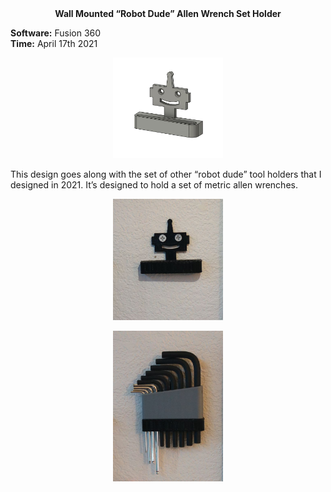 <div align="center">
 <b>Wall Mounted “Robot Dude” Allen Wrench Set Holder</b>
</div>

**Software:** Fusion 360   
**Time:** April 17th 2021

<p align="center">
 <img src="https://github.com/RohauerRobotics/project_timeline/blob/main/robot_dude_tool_holders/allen_wrench_set_holder/Fusion%20360%20Image.JPG" align="centre" width="35%" height="35%">
</p>

This design goes along with the set of other “robot dude” tool holders that I designed in 2021. It’s designed to hold a set of metric allen wrenches.

<p align="center">
 <img src="https://github.com/RohauerRobotics/project_timeline/blob/main/robot_dude_tool_holders/allen_wrench_set_holder/Real%20Image%202.JPG" align="centre" width="35%" height="35%">
</p>

<p align="center">
 <img src="https://github.com/RohauerRobotics/project_timeline/blob/main/robot_dude_tool_holders/allen_wrench_set_holder/Real%20Image%201.JPG" align="centre" width="35%" height="35%">
</p>
